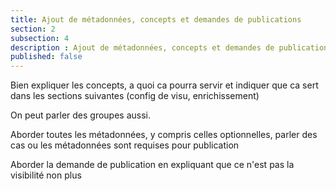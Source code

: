 ```yaml
---
title: Ajout de métadonnées, concepts et demandes de publications
section: 2
subsection: 4
description : Ajout de métadonnées, concepts et demandes de publications
published: false
---
```



Bien expliquer les concepts, a quoi ca pourra servir et indiquer que ca sert dans les sections suivantes (config de visu, enrichissement)

On peut parler des groupes aussi.

Aborder toutes les métadonnées, y compris celles optionnelles, parler des cas ou les métadonnées sont requises pour publication

Aborder la demande de publication en expliquant que ce n'est pas la visibilité non plus